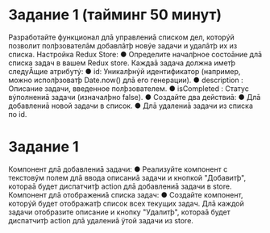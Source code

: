 # Задание 1 (тайминг 50 минут)
Разработайте функционал длā управлениā списком дел, которýй позволит
полþзователāм добавлāтþ новýе задачи и удалāтþ их из списка.
Настройка Redux Store:
● Определите началþное состоāние длā списка задач в вашем
Redux store. Каждаā задача должна иметþ следуĀщие атрибутý:
● id: Уникалþнýй идентификатор (например, можно
исполþзоватþ Date.now() длā его генерации).
● description : Описание задачи, введенное
полþзователем.
● isCompleted : Статус вýполнениā задачи (изначалþно
false).
● Создайте два действиā:
● Длā добавлениā новой задачи в список.
● Длā удалениā задачи из списка по id.
# Задание 1
Компонент длā добавлениā задачи:
● Реализуйте компонент с текстовýм полем длā ввода описаниā
задачи и кнопкой "Добавитþ", котораā будет диспатчитþ action
длā добавлениā задачи в store.
Компонент длā отображениā списка задач:
● Создайте компонент, которýй будет отображатþ список всех
текущих задач. Длā каждой задачи отобразите описание и
кнопку "Удалитþ", котораā будет диспатчитþ action длā удалениā
ÿтой задачи из store.